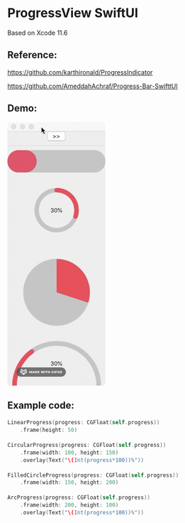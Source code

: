 # ProgressView SwiftUI

Based on Xcode 11.6



## Reference:

https://github.com/karthironald/ProgressIndicator

https://github.com/AmeddahAchraf/Progress-Bar-SwifttUI

## Demo:

![demo](./demo.gif)



## Example code:

```swift
LinearProgress(progress: CGFloat(self.progress))
	.frame(height: 50)

CircularProgress(progress: CGFloat(self.progress))
	.frame(width: 100, height: 150)
	.overlay(Text("\(Int(progress*100))%"))

FilledCircleProgress(progress: CGFloat(self.progress))
	.frame(width: 150, height: 200)

ArcProgress(progress: CGFloat(self.progress))
	.frame(width: 200, height: 100)
	.overlay(Text("\(Int(progress*100))%"))
```

